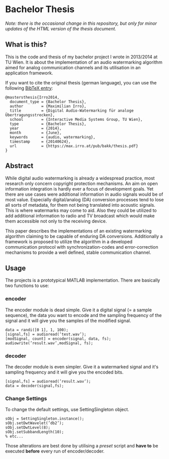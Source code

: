 # Bachelor Thesis

*Note: there is the occasional change in this repository, but only for minor updates of the HTML version of the thesis document.*

## What is this?

This is the code and thesis of my bachelor project I wrote in 2013/2014 at TU Wien. It is about the implementation of an audio watermarking algorithm aimed for analog communication channels and its utilisation in an application framework.

If you want to cite the original thesis (german language), you can use the following [BibTeX entry](http://max.irro.at/pub/bakk/thesis.bib):

    @mastersthesis{Irro2014,
      document_type = {Bachelor Thesis},
      author        = {Maximilian Irro},
      title         = {Digital Audio-Watermarking für analoge Übertragungsstrecken},
      school        = {Interactive Media Systems Group, TU Wien},
      type          = {Bachelor Thesis},
      year          = {2014},
      month         = {June},
      keywords      = {audio, watermarking},
      timestamp     = {20140624},
      url           = {https://max.irro.at/pub/bakk/thesis.pdf}
    }

## Abstract

While digital audio watermarking is already a widespread practice, most research only concern copyright protection mechanisms. An aim on open information integration is hardly ever a focus of development goals. Yet there are use cases were additional information in audio signals would be of most value. Especially digital/analog (DA) conversion processes tend to lose all sorts of metadata, for them not being translated into acoustic signals. This is where watermarks may come to aid. Also they could be utilized to add additional information to radio and TV broadcast which would make them accessible not only to the receiving device.

This paper describes the implementations of an existing watermarking algorithm claiming to be capable of enduring DA conversions. Additionally a framework is proposed to utilize the algorithm in a developed communication protocol with synchronization-codes and error-correction mechanisms to provide a well defined, stable communication channel.

## Usage

The projects is a prototypical MATLAB implementation. There are basically two functions to use:

### encoder

The encoder module is dead simple. Give it a digital signal (= a sample sequence), the data you want to encode and the sampling frequency of the signal and it will give you the samples of the modified signal.

	data = randi([0 1], 1, 100);  
	[signal,fs] = audioread(’test.wav’);  
	[modSignal, count] = encoder(signal, data, fs);  
	audiowrite(’result.wav’,modSignal, fs);

### decoder 

The decoder module is even simpler. Give it a watermarked signal and it's sampling frequency and it will give you the encoded bits.

	[signal,fs] = audioread(’result.wav’);  
	data = decoder(signal,fs);

### Change Settings

To change the default settings, use SettingSingleton object. 

	sObj = SettingSingleton.instance();  
	sObj.setDwtWavelet(’db2’);  
	sObj.setDwtLevel(8);  
	sObj.setSubbandLength(10);  
	% etc...

Those alterations are best done by utilising a *preset* script and **have to** be executed **before** every run of encoder/decoder.
